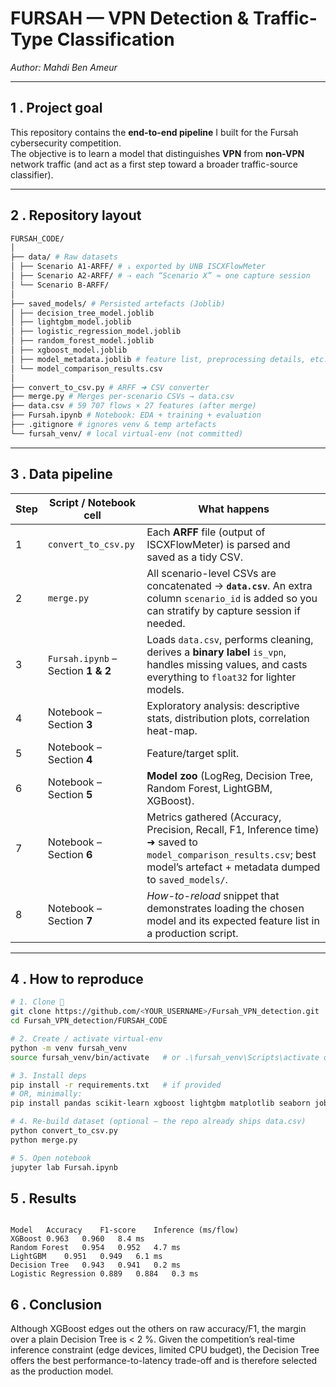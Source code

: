 # FURSAH — VPN Detection & Traffic-Type Classification  
*Author: Mahdi Ben Ameur*  

---

## 1 . Project goal
This repository contains the **end-to-end pipeline** I built for the Fursah cybersecurity competition.  
The objective is to learn a model that distinguishes **VPN** from **non-VPN** network traffic (and act as a first step toward a broader traffic-source classifier).

---

## 2 . Repository layout
```bash
FURSAH_CODE/
│
├── data/ # Raw datasets
│ ├── Scenario A1-ARFF/ # ⇣ exported by UNB ISCXFlowMeter
│ ├── Scenario A2-ARFF/ # ⇢ each “Scenario X” ≈ one capture session
│ └── Scenario B-ARFF/
│
├── saved_models/ # Persisted artefacts (Joblib)
│ ├── decision_tree_model.joblib
│ ├── lightgbm_model.joblib
│ ├── logistic_regression_model.joblib
│ ├── random_forest_model.joblib
│ ├── xgboost_model.joblib
│ ├── model_metadata.joblib # feature list, preprocessing details, etc.
│ └── model_comparison_results.csv
│
├── convert_to_csv.py # ARFF ➜ CSV converter
├── merge.py # Merges per-scenario CSVs → data.csv
├── data.csv # 59 707 flows × 27 features (after merge)
├── Fursah.ipynb # Notebook: EDA + training + evaluation
├── .gitignore # ignores venv & temp artefacts
└── fursah_venv/ # local virtual-env (not committed)

```



---

## 3 . Data pipeline

| Step | Script / Notebook cell | What happens |
|------|------------------------|--------------|
| 1    | `convert_to_csv.py`    | Each **ARFF** file (output of ISCXFlowMeter) is parsed and saved as a tidy CSV. |
| 2    | `merge.py`             | All scenario-level CSVs are concatenated → **`data.csv`**. An extra column `scenario_id` is added so you can stratify by capture session if needed. |
| 3    | `Fursah.ipynb` – Section **1 & 2** | Loads `data.csv`, performs cleaning, derives a **binary label** `is_vpn`, handles missing values, and casts everything to `float32` for lighter models. |
| 4    | Notebook – Section **3** | Exploratory analysis: descriptive stats, distribution plots, correlation heat-map. |
| 5    | Notebook – Section **4** | Feature/target split. |
| 6    | Notebook – Section **5** | **Model zoo** (LogReg, Decision Tree, Random Forest, LightGBM, XGBoost).  |
| 7    | Notebook – Section **6** | Metrics gathered (Accuracy, Precision, Recall, F1, Inference time) ➜ saved to `model_comparison_results.csv`; best model’s artefact + metadata dumped to `saved_models/`. |
| 8    | Notebook – Section **7** | *How-to-reload* snippet that demonstrates loading the chosen model and its expected feature list in a production script. |

---

## 4 . How to reproduce

```bash
# 1. Clone 🌿
git clone https://github.com/<YOUR_USERNAME>/Fursah_VPN_detection.git
cd Fursah_VPN_detection/FURSAH_CODE

# 2. Create / activate virtual-env
python -m venv fursah_venv
source fursah_venv/bin/activate   # or .\fursah_venv\Scripts\activate on Windows

# 3. Install deps
pip install -r requirements.txt   # if provided
# OR, minimally:
pip install pandas scikit-learn xgboost lightgbm matplotlib seaborn joblib

# 4. Re-build dataset (optional — the repo already ships data.csv)
python convert_to_csv.py
python merge.py

# 5. Open notebook
jupyter lab Fursah.ipynb
```
## 5 . Results
```

Model	Accuracy	F1-score	Inference (ms/flow)
XGBoost	0.963	0.960	8.4 ms
Random Forest	0.954	0.952	4.7 ms
LightGBM	0.951	0.949	6.1 ms
Decision Tree	0.943	0.941	0.2 ms
Logistic Regression	0.889	0.884	0.3 ms
```


## 6 . Conclusion
Although XGBoost edges out the others on raw accuracy/F1, the margin over a plain Decision Tree is < 2 %.
Given the competition’s real-time inference constraint (edge devices, limited CPU budget), the Decision Tree offers the best performance-to-latency trade-off and is therefore selected as the production model.


